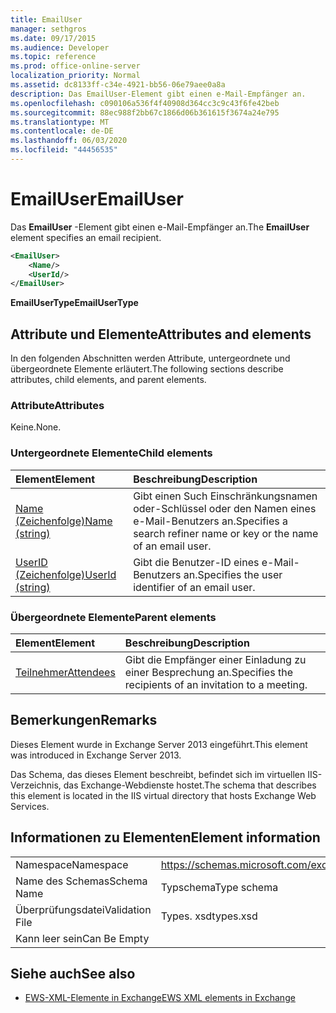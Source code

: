 ```yaml
---
title: EmailUser
manager: sethgros
ms.date: 09/17/2015
ms.audience: Developer
ms.topic: reference
ms.prod: office-online-server
localization_priority: Normal
ms.assetid: dc8133ff-c34e-4921-bb56-06e79aee0a8a
description: Das EmailUser-Element gibt einen e-Mail-Empfänger an.
ms.openlocfilehash: c090106a536f4f40908d364cc3c9c43f6fe42beb
ms.sourcegitcommit: 88ec988f2bb67c1866d06b361615f3674a24e795
ms.translationtype: MT
ms.contentlocale: de-DE
ms.lasthandoff: 06/03/2020
ms.locfileid: "44456535"
---
```

# <a name="emailuser"></a><span data-ttu-id="a6757-103">EmailUser</span><span class="sxs-lookup"><span data-stu-id="a6757-103">EmailUser</span></span>

<span data-ttu-id="a6757-104">Das **EmailUser** -Element gibt einen e-Mail-Empfänger an.</span><span class="sxs-lookup"><span data-stu-id="a6757-104">The **EmailUser** element specifies an email recipient.</span></span> 
  
```XML
<EmailUser>
    <Name/>
    <UserId/>
</EmailUser>
```

 <span data-ttu-id="a6757-105">**EmailUserType**</span><span class="sxs-lookup"><span data-stu-id="a6757-105">**EmailUserType**</span></span>
## <a name="attributes-and-elements"></a><span data-ttu-id="a6757-106">Attribute und Elemente</span><span class="sxs-lookup"><span data-stu-id="a6757-106">Attributes and elements</span></span>

<span data-ttu-id="a6757-107">In den folgenden Abschnitten werden Attribute, untergeordnete und übergeordnete Elemente erläutert.</span><span class="sxs-lookup"><span data-stu-id="a6757-107">The following sections describe attributes, child elements, and parent elements.</span></span>
  
### <a name="attributes"></a><span data-ttu-id="a6757-108">Attribute</span><span class="sxs-lookup"><span data-stu-id="a6757-108">Attributes</span></span>

<span data-ttu-id="a6757-109">Keine.</span><span class="sxs-lookup"><span data-stu-id="a6757-109">None.</span></span>
  
### <a name="child-elements"></a><span data-ttu-id="a6757-110">Untergeordnete Elemente</span><span class="sxs-lookup"><span data-stu-id="a6757-110">Child elements</span></span>

|<span data-ttu-id="a6757-111">**Element**</span><span class="sxs-lookup"><span data-stu-id="a6757-111">**Element**</span></span>|<span data-ttu-id="a6757-112">**Beschreibung**</span><span class="sxs-lookup"><span data-stu-id="a6757-112">**Description**</span></span>|
|:-----|:-----|
|[<span data-ttu-id="a6757-113">Name (Zeichenfolge)</span><span class="sxs-lookup"><span data-stu-id="a6757-113">Name (string)</span></span>](name-string.md) <br/> |<span data-ttu-id="a6757-114">Gibt einen Such Einschränkungsnamen oder-Schlüssel oder den Namen eines e-Mail-Benutzers an.</span><span class="sxs-lookup"><span data-stu-id="a6757-114">Specifies a search refiner name or key or the name of an email user.</span></span>  <br/> |
|[<span data-ttu-id="a6757-115">UserID (Zeichenfolge)</span><span class="sxs-lookup"><span data-stu-id="a6757-115">UserId (string)</span></span>](userid-string.md) <br/> |<span data-ttu-id="a6757-116">Gibt die Benutzer-ID eines e-Mail-Benutzers an.</span><span class="sxs-lookup"><span data-stu-id="a6757-116">Specifies the user identifier of an email user.</span></span>  <br/> |
   
### <a name="parent-elements"></a><span data-ttu-id="a6757-117">Übergeordnete Elemente</span><span class="sxs-lookup"><span data-stu-id="a6757-117">Parent elements</span></span>

|<span data-ttu-id="a6757-118">**Element**</span><span class="sxs-lookup"><span data-stu-id="a6757-118">**Element**</span></span>|<span data-ttu-id="a6757-119">**Beschreibung**</span><span class="sxs-lookup"><span data-stu-id="a6757-119">**Description**</span></span>|
|:-----|:-----|
|[<span data-ttu-id="a6757-120">Teilnehmer</span><span class="sxs-lookup"><span data-stu-id="a6757-120">Attendees</span></span>](attendees.md) <br/> |<span data-ttu-id="a6757-121">Gibt die Empfänger einer Einladung zu einer Besprechung an.</span><span class="sxs-lookup"><span data-stu-id="a6757-121">Specifies the recipients of an invitation to a meeting.</span></span>  <br/> |
   
## <a name="remarks"></a><span data-ttu-id="a6757-122">Bemerkungen</span><span class="sxs-lookup"><span data-stu-id="a6757-122">Remarks</span></span>

<span data-ttu-id="a6757-123">Dieses Element wurde in Exchange Server 2013 eingeführt.</span><span class="sxs-lookup"><span data-stu-id="a6757-123">This element was introduced in Exchange Server 2013.</span></span>
  
<span data-ttu-id="a6757-124">Das Schema, das dieses Element beschreibt, befindet sich im virtuellen IIS-Verzeichnis, das Exchange-Webdienste hostet.</span><span class="sxs-lookup"><span data-stu-id="a6757-124">The schema that describes this element is located in the IIS virtual directory that hosts Exchange Web Services.</span></span>
  
## <a name="element-information"></a><span data-ttu-id="a6757-125">Informationen zu Elementen</span><span class="sxs-lookup"><span data-stu-id="a6757-125">Element information</span></span>

|||
|:-----|:-----|
|<span data-ttu-id="a6757-126">Namespace</span><span class="sxs-lookup"><span data-stu-id="a6757-126">Namespace</span></span>  <br/> |https://schemas.microsoft.com/exchange/services/2006/types  <br/> |
|<span data-ttu-id="a6757-127">Name des Schemas</span><span class="sxs-lookup"><span data-stu-id="a6757-127">Schema Name</span></span>  <br/> |<span data-ttu-id="a6757-128">Typschema</span><span class="sxs-lookup"><span data-stu-id="a6757-128">Type schema</span></span>  <br/> |
|<span data-ttu-id="a6757-129">Überprüfungsdatei</span><span class="sxs-lookup"><span data-stu-id="a6757-129">Validation File</span></span>  <br/> |<span data-ttu-id="a6757-130">Types. xsd</span><span class="sxs-lookup"><span data-stu-id="a6757-130">types.xsd</span></span>  <br/> |
|<span data-ttu-id="a6757-131">Kann leer sein</span><span class="sxs-lookup"><span data-stu-id="a6757-131">Can Be Empty</span></span>  <br/> ||
   
## <a name="see-also"></a><span data-ttu-id="a6757-132">Siehe auch</span><span class="sxs-lookup"><span data-stu-id="a6757-132">See also</span></span>



- [<span data-ttu-id="a6757-133">EWS-XML-Elemente in Exchange</span><span class="sxs-lookup"><span data-stu-id="a6757-133">EWS XML elements in Exchange</span></span>](ews-xml-elements-in-exchange.md)

